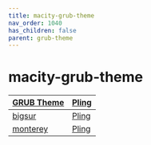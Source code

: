 ```yaml
---
title: macity-grub-theme
nav_order: 1040
has_children: false
parent: grub-theme
---
```



# macity-grub-theme

| [GRUB Theme](https://samwhelp.github.io/note-about-theme/read/boot-theme/grub-theme.html) | [Pling](https://www.pling.com/browse?cat=109) |
| --- | --- |
| [bigsur](https://github.com/Teraskull/bigsur-grub2-theme) | [Pling](https://www.pling.com/p/1443844) |
| [monterey](https://github.com/sandesh236/monterey-grub-theme) | [Pling](https://www.pling.com/p/1577873) |

